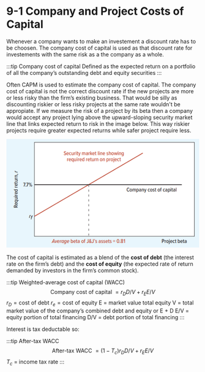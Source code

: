 # 9-1 Company and Project Costs of Capital
Whenever a company wants to make an investement a discount rate has to be choosen. The company cost of capital is used as that discount rate for investements with the same risk as a the company as a whole. 

:::tip Company cost of capital
Defined as the expected return on a portfolio of all the company’s outstanding debt and equity securities
:::

Often CAPM is used to estimate the company cost of capital. The company cost of capital is not the correct discount rate if the new projects are more or
less risky than the firm’s existing business. That would be silly as discounting riskier or less risky projects at the same rate wouldn't be appropiate. If we measure the risk of a project by its beta then a company would accept any project lying above the upward-sloping security market line that links expected return to risk in the image below. This way riskier projects require greater expected returns while safer project require less.

![costofcapital](../../img/costofcapital_sml.png)

The cost of capital is estimated as a blend of the **cost of debt** (the interest rate on the firm’s debt) and the **cost of equity** (the expected rate of return demanded by investors in the firm’s common stock).

:::tip Weighted-average cost of capital (WACC)
$$\text { Company cost of capital }=r_{D} D / V+r_{E} E / V$$
$r_{D}= \text {cost of debt}$
$r_{e}= \text {cost of equity}$
$\text {E = market value total equity}$
$\text {V = total market value of the company’s combined debt and equity or E + D}$
$\text {E/V = equity portion of total financing}$
$\text {D/V = debt portion of total financing}$
:::

Interest is tax deductable so:

:::tip After-tax WACC
$$\text { After-tax WACC }=\left(1-T_{c}\right) r_{D} D / V+r_{E} E / V$$
$T_{c} \text { = income tax rate}$
:::